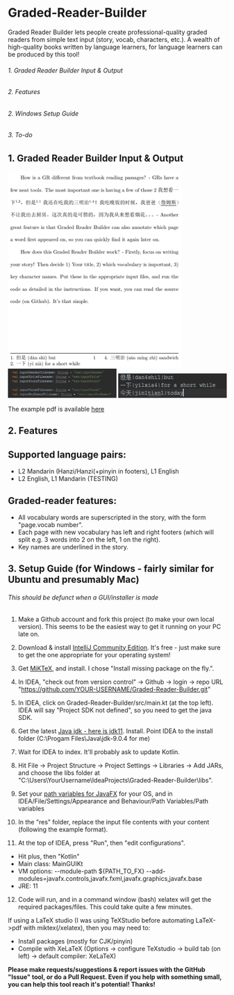 # Graded-Reader-Builder
Graded Reader Builder lets people create professional-quality graded readers from simple text input (story, vocab, characters, etc.). A wealth of high-quality books written by language learners, for language learners can be produced by this tool!

###### 1. Graded Reader Builder Input & Output
###### 2. Features
###### 2. Windows Setup Guide
###### 3. To-do

## 1. Graded Reader Builder Input & Output

<img src="examples/Graded-Reader-Builder-OutputExample.png" width="400">
<img src="examples/Graded-Reader-Builder-Inputs.png" width="250">
<img src="examples/Graded-Reader-Builder-Vocab(CN-EN).png" width="250">

The example pdf is available [here](../examples/ExampleGradedReader.pdf)

## 2. Features
## Supported language pairs:
* L2 Mandarin (Hanzi/Hanzi(+pinyin in footers), L1 English
* L2 English, L1 Mandarin (TESTING)

## Graded-reader features:
* All vocabulary words are superscripted in the story, with the form "page.vocab number".
* Each page with new vocabulary has left and right footers (which will split e.g. 3 words into 2 on the left, 1 on the right).
* Key names are underlined in the story.


## 3. Setup Guide (for Windows - fairly similar for Ubuntu and presumably Mac)
###### This should be defunct when a GUI/installer is made
1. Make a Github account and fork this project (to make your own local version). This seems to be the easiest way to get it running on your PC late on.

2. Download & install [IntelliJ Community Edition](https://www.jetbrains.com/idea/download/#section=windows). It's free - just make sure to get the one appropriate for your operating system!

3. Get [MiKTeX](https://miktex.org/download), and install. I chose "Install missing package on the fly.".

4. In IDEA, "check out from version control" -> Github -> login -> repo URL "https://github.com/YOUR-USERNAME/Graded-Reader-Builder.git"

5. In IDEA, click on Graded-Reader-Builder/src/main.kt (at the top left). IDEA will say "Project SDK not defined", so you need to get the java SDK.

6. Get the latest [Java jdk - here is jdk11](https://www.oracle.com/technetwork/java/javase/downloads/jdk11-downloads-5066655.html). Install. Point IDEA to the install folder (C:\Progam Files\Java\jdk-9.0.4 for me)

7. Wait for IDEA to index. It'll probably ask to update Kotlin.

8. Hit File -> Project Structure -> Project Settings -> Libraries -> Add JARs, and choose the libs folder at "C:\Users\YourUsername\IdeaProjects\Graded-Reader-Builder\libs".

9. Set your [path variables for JavaFX](https://openjfx.io/openjfx-docs/#install-javafx) for your OS, and in IDEA/File/Settings/Appearance and Behaviour/Path Variables/Path variables

10. In the "res" folder, replace the input file contents with your content (following the example format).

11. At the top of IDEA, press "Run", then "edit configurations". 
* Hit plus, then "Kotlin"
* Main class: MainGUIKt
* VM options: --module-path ${PATH_TO_FX} --add-modules=javafx.controls,javafx.fxml,javafx.graphics,javafx.base
* JRE: 11 



12. Code will run, and in a command window (bash) xelatex will get the required packages/files. This could take quite a few minutes.

If using a LaTeX studio (I was using TeXStudio before automating LaTeX->pdf with miktex(/xelatex), then you may need to: 
* Install packages (mostly for CJK/pinyin)
* Compile with XeLaTeX (Options -> configure TeXstudio -> build tab (on left) -> default compiler: XeLaTeX)

**Please make requests/suggestions & report issues with the GitHub "Issue" tool, or do a Pull Request. Even if you help with something small, you can help this tool reach it's potential! Thanks!**
